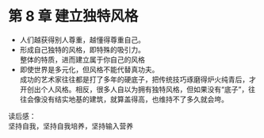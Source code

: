 # 第 8 章 建立独特风格

- 人们越获得别人尊重，越懂得尊重自己。
- 形成自己独特的风格，即特殊的吸引力。  
  整体的特质，进而建立属于你自己的风格
- 即使世界是多元化，但风格不能代替真功夫。  
  成功的艺术家往往都是打了多年的硬底子，把传统技巧琢磨得炉火纯青后，才开创出个人风格。相反，很多人自以为拥有独特风格，但如果没有“底子”，往往会像没有结实地基的建筑，就算盖得高，也维持不了多久就会垮。

读后感：  
坚持自我，坚持自我培养，坚持输入营养
